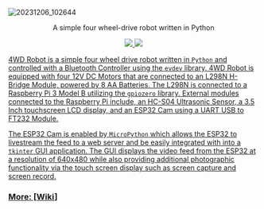 ![20231206_102644](https://github.com/jajkor/4WD-Robot/assets/97195875/8f8a64f6-2617-4450-83a5-b9dd52f76100)

<p align="center">A simple four wheel-drive robot written in Python</p>

<p align="center">
<a href="./LICENSE.md"><img src=https://img.shields.io/badge/license-MIT-blue>
<a href="https://github.com/jajkor/4WD-Robot/releases"><img src=https://img.shields.io/badge/release-v1.0.0-green>
</p>

4WD Robot is a simple four wheel drive robot written in `Python` and controlled with a Bluetooth Controller using the `evdev` library. 4WD Robot is equipped with four 12V DC Motors that are connected to an L298N H-Bridge Module, powered by 8 AA Batteries. The L298N is connected to a Raspberry Pi 3 Model B utilizing the `gpiozero` library. External modules connected to the Raspberry Pi include, an HC-S04 Ultrasonic Sensor, a 3.5 Inch touchscreen LCD display, and an ESP32 Cam using a UART USB to FT232 Module. 

The ESP32 Cam is enabled by `MicroPython` which allows the ESP32 to livestream the feed to a web server and be easily integrated with into a `tkinter` GUI application. The GUI displays the video feed from the ESP32 at a resolution of 640x480 while also providing additional photographic functionality via the touch screen display such as screen capture and screen record.

### More: [[Wiki](https://github.com/jajkor/4WD-Robot/wiki)\]

